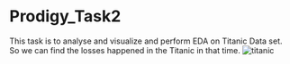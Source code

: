 # Prodigy_Task2
This task is to analyse and visualize and perform EDA on Titanic Data set.
So we can find the losses happened in the Titanic in that time.
![titanic](https://github.com/user-attachments/assets/3098d448-d252-4986-95cc-b784189b47a0)
